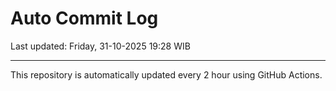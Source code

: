 # Auto Commit Log

Last updated: Friday, 31-10-2025 19:28 WIB

---

This repository is automatically updated every 2 hour using GitHub Actions.
